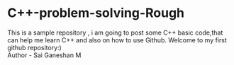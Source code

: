 # C++-problem-solving-Rough
This is a sample repository , i am going to post some C++ basic code,that can help me learn C++ and also on  how to use Github. Welcome to my first github repository:)
<br>
Author - Sai Ganeshan M
